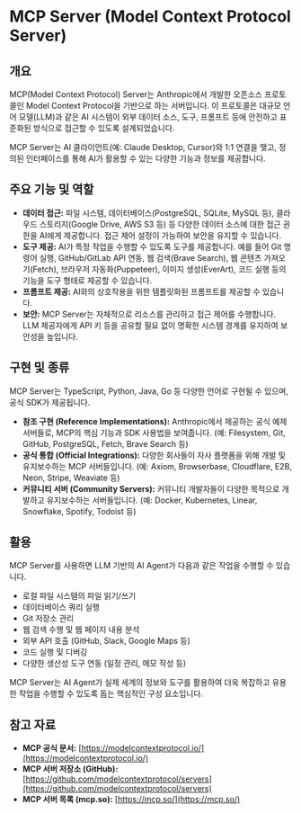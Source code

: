 # MCP Server (Model Context Protocol Server)

## 개요

MCP(Model Context Protocol) Server는 Anthropic에서 개발한 오픈소스 프로토콜인 Model Context Protocol을 기반으로 하는 서버입니다. 이 프로토콜은 대규모 언어 모델(LLM)과 같은 AI 시스템이 외부 데이터 소스, 도구, 프롬프트 등에 안전하고 표준화된 방식으로 접근할 수 있도록 설계되었습니다.

MCP Server는 AI 클라이언트(예: Claude Desktop, Cursor)와 1:1 연결을 맺고, 정의된 인터페이스를 통해 AI가 활용할 수 있는 다양한 기능과 정보를 제공합니다.

## 주요 기능 및 역할

*   **데이터 접근:** 파일 시스템, 데이터베이스(PostgreSQL, SQLite, MySQL 등), 클라우드 스토리지(Google Drive, AWS S3 등) 등 다양한 데이터 소스에 대한 접근 권한을 AI에게 제공합니다. 접근 제어 설정이 가능하여 보안을 유지할 수 있습니다.
*   **도구 제공:** AI가 특정 작업을 수행할 수 있도록 도구를 제공합니다. 예를 들어 Git 명령어 실행, GitHub/GitLab API 연동, 웹 검색(Brave Search), 웹 콘텐츠 가져오기(Fetch), 브라우저 자동화(Puppeteer), 이미지 생성(EverArt), 코드 실행 등의 기능을 도구 형태로 제공할 수 있습니다.
*   **프롬프트 제공:** AI와의 상호작용을 위한 템플릿화된 프롬프트를 제공할 수 있습니다.
*   **보안:** MCP Server는 자체적으로 리소스를 관리하고 접근 제어를 수행합니다. LLM 제공자에게 API 키 등을 공유할 필요 없이 명확한 시스템 경계를 유지하여 보안성을 높입니다.

## 구현 및 종류

MCP Server는 TypeScript, Python, Java, Go 등 다양한 언어로 구현될 수 있으며, 공식 SDK가 제공됩니다.

*   **참조 구현 (Reference Implementations):** Anthropic에서 제공하는 공식 예제 서버들로, MCP의 핵심 기능과 SDK 사용법을 보여줍니다. (예: Filesystem, Git, GitHub, PostgreSQL, Fetch, Brave Search 등)
*   **공식 통합 (Official Integrations):** 다양한 회사들이 자사 플랫폼을 위해 개발 및 유지보수하는 MCP 서버들입니다. (예: Axiom, Browserbase, Cloudflare, E2B, Neon, Stripe, Weaviate 등)
*   **커뮤니티 서버 (Community Servers):** 커뮤니티 개발자들이 다양한 목적으로 개발하고 유지보수하는 서버들입니다. (예: Docker, Kubernetes, Linear, Snowflake, Spotify, Todoist 등)

## 활용

MCP Server를 사용하면 LLM 기반의 AI Agent가 다음과 같은 작업을 수행할 수 있습니다.

*   로컬 파일 시스템의 파일 읽기/쓰기
*   데이터베이스 쿼리 실행
*   Git 저장소 관리
*   웹 검색 수행 및 웹 페이지 내용 분석
*   외부 API 호출 (GitHub, Slack, Google Maps 등)
*   코드 실행 및 디버깅
*   다양한 생산성 도구 연동 (일정 관리, 메모 작성 등)

MCP Server는 AI Agent가 실제 세계의 정보와 도구를 활용하여 더욱 복잡하고 유용한 작업을 수행할 수 있도록 돕는 핵심적인 구성 요소입니다.

## 참고 자료

*   **MCP 공식 문서:** [https://modelcontextprotocol.io/](https://modelcontextprotocol.io/)
*   **MCP 서버 저장소 (GitHub):** [https://github.com/modelcontextprotocol/servers](https://github.com/modelcontextprotocol/servers)
*   **MCP 서버 목록 (mcp.so):** [https://mcp.so/](https://mcp.so/) 